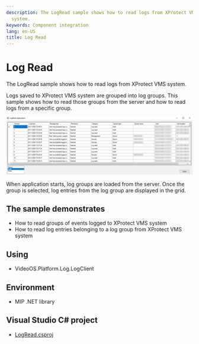 ```yaml
---
description: The LogRead sample shows how to read logs from XProtect VMS
  system.
keywords: Component integration
lang: en-US
title: Log Read
---
```


# Log Read

The LogRead sample shows how to read logs from XProtect VMS system.

Logs saved to XProtect VMS system are grouped into log groups. This
sample shows how to read those groups from the server and how to read
logs from a specific group.

![Log Read](LogRead.png)

When application starts, log groups are loaded from the server. Once the
group is selected, log entries from the log group are displayed in the
grid.

## The sample demonstrates

-   How to read groups of events logged to XProtect VMS system
-   How to read log entries belonging to a log group from XProtect VMS
    system

## Using

-   VideoOS.Platform.Log.LogClient

## Environment

-   MIP .NET library

## Visual Studio C\# project

-   [LogRead.csproj](javascript:openLink('..\\\\ComponentSamples\\\\LogRead\\\\LogRead.csproj');)
